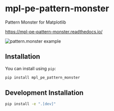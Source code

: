 # mpl-pe-pattern-monster

Pattern Monster for Matplotlib

https://mpl-pe-pattern-monster.readthedocs.io/


![pattern.monster example](https://mpl-pe-pattern-monster.readthedocs.io/en/latest/_images/sphx_glr_barplot_with_patterns_001.png)


## Installation

You can install using `pip`:

```bash
pip install mpl_pe_pattern_monster
```

## Development Installation


```bash
pip install -e ".[dev]"
```

